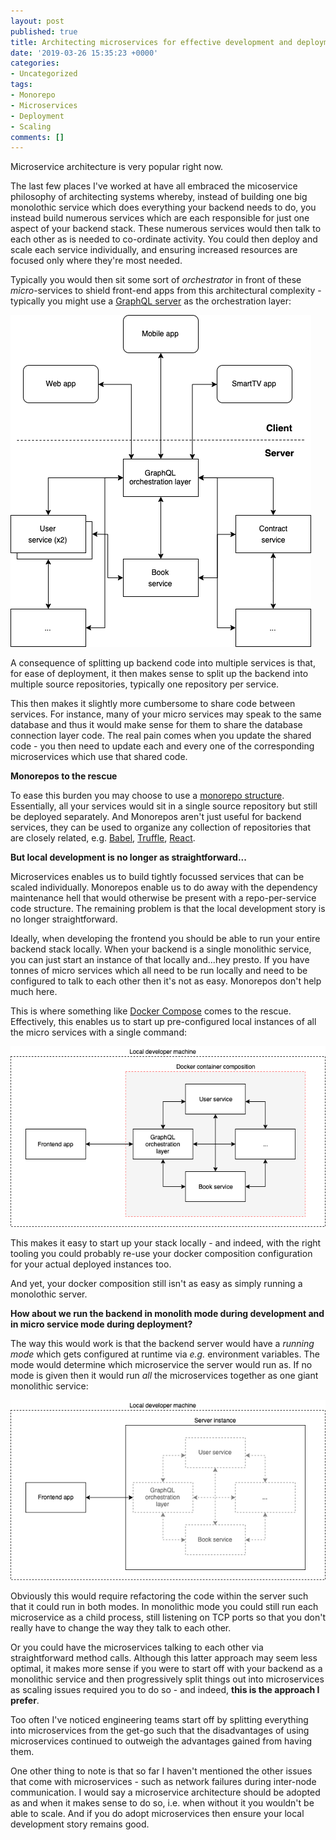 ```yaml
---
layout: post
published: true
title: Architecting microservices for effective development and deployment
date: '2019-03-26 15:35:23 +0000'
categories:
- Uncategorized
tags:
- Monorepo
- Microservices
- Deployment
- Scaling
comments: []
---
```


Microservice architecture is very popular right now.

The last few places I've worked at have all embraced the micoservice
philosophy of architecting systems whereby, instead of building one big
monolothic service which does everything your backend needs to do, you instead
build numerous services which are each responsible for just one aspect of your
backend stack. These numerous services would then talk to each other as is
needed to co-ordinate activity. You could then deploy and scale each service
individually, and ensuring increased resources are focused only where they're most
needed.

Typically you would then sit some sort of
_orchestrator_ in front of these _micro_-services to shield front-end apps from
this architectural complexity - typically you might use a [GraphQL server](https://www.apollographql.com/docs/apollo-server/) as the orchestration layer:

![screenshot](/assets/img/client-server-microservices.png)

A consequence of splitting up backend code into multiple services is that, for
ease of deployment, it then makes sense to split up the backend into multiple
source repositories, typically one repository per service.

This then makes it slightly more cumbersome to share code between services.
For instance, many of your micro services may speak to the same database and
thus it would make sense for them to share the database connection layer code.
The real pain comes when you update the shared code - you then need to update
each and every one of the corresponding microservices which use that shared
code.

**Monorepos to the rescue**

To ease this burden you may choose to use a [monorepo structure](https://hackernoon.com/one-vs-many-why-we-moved-from-multiple-git-repos-to-a-monorepo-and-how-we-set-it-up-f4abb0cfe469). Essentially, all your
services would sit in a single source repository but still be deployed
separately. And Monorepos aren't just useful for backend services, they can be
used to organize any collection of repositories that are closely related, e.g.
[Babel](https://github.com/babel/babel), [Truffle](https://github.com/trufflesuite/truffle),
[React](https://github.com/facebook/react).

**But local development is no longer as straightforward...**

Microservices enables us to build tightly focussed services that can be scaled
individually. Monorepos enable us to do away with the dependency maintenance
hell that would otherwise be present with a repo-per-service code structure. The
remaining problem is that the local development story is no longer straightforward.

Ideally, when developing the frontend you should be able to run your entire
backend stack locally. When your backend is a single monolithic service, you
can just start an instance of that locally and...hey presto. If you have tonnes
of micro services which all need to be run locally and need to be configured
to talk to each other then it's not as easy. Monorepos don't help much here.

This is where something like
[Docker Compose](https://docs.docker.com/compose/) comes to the rescue.
Effectively, this enables us to start up pre-configured local instances of all
the micro services with a single command:

![screenshot](/assets/img/docker-compose.png)

This makes it easy to start up your stack locally - and indeed, with the right
tooling you could probably re-use your docker composition configuration for your
actual deployed instances too.

And yet, your docker composition still isn't as easy as simply running a
monolothic server.

**How about we run the backend in monolith mode during development and in micro
service mode during deployment?**

The way this would work is that the backend server would have a _running mode_
which gets configured at runtime via _e.g._ environment variables. The mode
would determine which microservice the server would run as. If no mode is
given then it would run _all_ the microservices together as one giant monolithic
service:

![screenshot](/assets/img/monolithic-dev-server.png)

Obviously this would require refactoring the code within the server such that
it could run in both modes. In monolithic mode you could still run each
microservice as a child process, still listening on TCP ports so that you
don't really have to change the way they talk to each other.

Or you could have the microservices talking to each other via straightforward method calls.
Although this latter approach may seem less optimal, it makes more sense if you
were to start off with your backend as a monolithic service and then
progressively split things out into microservices as scaling issues required
you to do so - and indeed, **this is the approach I prefer**.

Too often I've noticed engineering teams start off by splitting everything into
microservices from the get-go such that the disadvantages of using
microservices continued to outweigh the advantages gained from having them.

One other thing to note is that so far I haven't mentioned the other issues that
come with microservices - such as network failures during inter-node
communication. I would say a microservice architecture should be adopted as and
when it makes sense to do so, i.e. when without it you wouldn't be able to
scale. And if you do adopt microservices then ensure your local development
story remains good.
